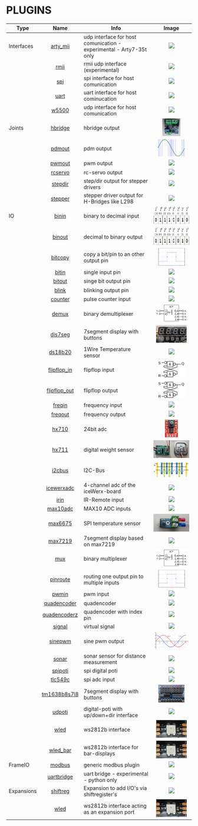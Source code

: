 # PLUGINS

| Type | Name | Info | Image |
| --- | :---: | --- | :---: |
| Interfaces | [arty_mii](arty_mii/README.md) | udp interface for host comunication - experimental - Arty7-35t only | <img src="arty_mii/image.png" height="48"> |
|  | [rmii](rmii/README.md) | rmii udp interface (experimental) | <img src="rmii/image.png" height="48"> |
|  | [spi](spi/README.md) | spi interface for host comunication | <img src="spi/image.png" height="48"> |
|  | [uart](uart/README.md) | uart interface for host cominucation | <img src="uart/image.png" height="48"> |
|  | [w5500](w5500/README.md) | udp interface for host comunication | <img src="w5500/image.png" height="48"> |
| Joints | [hbridge](hbridge/README.md) | hbridge output | <img src="hbridge/image.png" height="48"> |
|  | [pdmout](pdmout/README.md) | pdm output | <img src="pdmout/image.png" height="48"> |
|  | [pwmout](pwmout/README.md) | pwm output | <img src="pwmout/image.png" height="48"> |
|  | [rcservo](rcservo/README.md) | rc-servo output | <img src="rcservo/image.png" height="48"> |
|  | [stepdir](stepdir/README.md) | step/dir output for stepper drivers | <img src="stepdir/image.png" height="48"> |
|  | [stepper](stepper/README.md) | stepper driver output for H-Bridges like L298 | <img src="stepper/image.png" height="48"> |
| IO | [binin](binin/README.md) | binary to decimal input | <img src="binin/image.png" height="48"> |
|  | [binout](binout/README.md) | decimal to binary output | <img src="binout/image.png" height="48"> |
|  | [bitcopy](bitcopy/README.md) | copy a bit/pin to an other output pin | <img src="bitcopy/image.png" height="48"> |
|  | [bitin](bitin/README.md) | single input pin | <img src="bitin/image.png" height="48"> |
|  | [bitout](bitout/README.md) | singe bit output pin | <img src="bitout/image.png" height="48"> |
|  | [blink](blink/README.md) | blinking output pin | <img src="blink/image.png" height="48"> |
|  | [counter](counter/README.md) | pulse counter input | <img src="counter/image.png" height="48"> |
|  | [demux](demux/README.md) | binary demultiplexer | <img src="demux/image.png" height="48"> |
|  | [dis7seg](dis7seg/README.md) | 7segment display with buttons | <img src="dis7seg/image.png" height="48"> |
|  | [ds18b20](ds18b20/README.md) | 1Wire Temperature sensor | <img src="ds18b20/image.png" height="48"> |
|  | [flipflop_in](flipflop_in/README.md) | flipflop input | <img src="flipflop_in/image.png" height="48"> |
|  | [flipflop_out](flipflop_out/README.md) | flipflop output | <img src="flipflop_out/image.png" height="48"> |
|  | [freqin](freqin/README.md) | frequency input | <img src="freqin/image.png" height="48"> |
|  | [freqout](freqout/README.md) | frequency output | <img src="freqout/image.png" height="48"> |
|  | [hx710](hx710/README.md) | 24bit adc | <img src="hx710/image.png" height="48"> |
|  | [hx711](hx711/README.md) | digital weight sensor | <img src="hx711/image.png" height="48"> |
|  | [i2cbus](i2cbus/README.md) | I2C-Bus | <img src="i2cbus/image.png" height="48"> |
|  | [icewerxadc](icewerxadc/README.md) | 4-channel adc of the iceWerx-board | <img src="icewerxadc/image.png" height="48"> |
|  | [irin](irin/README.md) | IR-Remote input | <img src="irin/image.png" height="48"> |
|  | [max10adc](max10adc/README.md) | MAX10 ADC inputs | <img src="max10adc/image.png" height="48"> |
|  | [max6675](max6675/README.md) | SPI temperature sensor | <img src="max6675/image.png" height="48"> |
|  | [max7219](max7219/README.md) | 7segment display based on max7219 | <img src="max7219/image.png" height="48"> |
|  | [mux](mux/README.md) | binary multiplexer | <img src="mux/image.png" height="48"> |
|  | [pinroute](pinroute/README.md) | routing one output pin to multiple inputs | <img src="pinroute/image.png" height="48"> |
|  | [pwmin](pwmin/README.md) | pwm input | <img src="pwmin/image.png" height="48"> |
|  | [quadencoder](quadencoder/README.md) | quadencoder | <img src="quadencoder/image.png" height="48"> |
|  | [quadencoderz](quadencoderz/README.md) | quadencoder with index pin | <img src="quadencoderz/image.png" height="48"> |
|  | [signal](signal/README.md) | virtual signal | <img src="signal/image.png" height="48"> |
|  | [sinepwm](sinepwm/README.md) | sine pwm output | <img src="sinepwm/image.png" height="48"> |
|  | [sonar](sonar/README.md) | sonar sensor for distance measurement | <img src="sonar/image.png" height="48"> |
|  | [spipoti](spipoti/README.md) | spi digital poti | <img src="spipoti/image.png" height="48"> |
|  | [tlc549c](tlc549c/README.md) | spi adc input | <img src="tlc549c/image.png" height="48"> |
|  | [tm1638b8s7l8](tm1638b8s7l8/README.md) | 7segment display with buttons | <img src="tm1638b8s7l8/image.png" height="48"> |
|  | [udpoti](udpoti/README.md) | digital-poti with up/down+dir interface | <img src="udpoti/image.png" height="48"> |
|  | [wled](wled/README.md) | ws2812b interface | <img src="wled/image.png" height="48"> |
|  | [wled_bar](wled_bar/README.md) | ws2812b interface for bar-displays | <img src="wled_bar/image.png" height="48"> |
| FrameIO | [modbus](modbus/README.md) | generic modbus plugin | <img src="modbus/image.png" height="48"> |
|  | [uartbridge](uartbridge/README.md) | uart bridge - experimental - python only | <img src="uartbridge/image.png" height="48"> |
| Expansions | [shiftreg](shiftreg/README.md) | Expansion to add I/O's via shiftregister's | <img src="shiftreg/image.png" height="48"> |
|  | [wled](wled/README.md) | ws2812b interface acting as an expansion port | <img src="wled/image.png" height="48"> |
